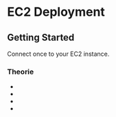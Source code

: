# EC2 Deployment 

## Getting Started

Connect once to your EC2 instance.

### Theorie

*
*
*
*








